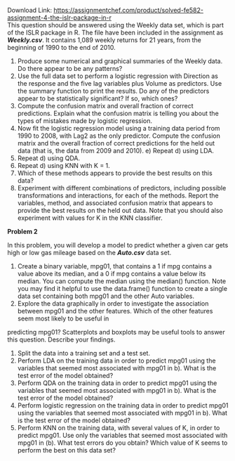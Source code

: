 Download Link: https://assignmentchef.com/product/solved-fe582-assignment-4-the-islr-package-in-r
<br>
This question should be answered using the Weekly data set, which is part of the ISLR package in R. The file have been included in the assignment as <strong><em>Weekly.csv</em></strong>. It contains 1,089 weekly returns for 21 years, from the beginning of 1990 to the end of 2010.

<ol>

 <li>Produce some numerical and graphical summaries of the Weekly data. Do there appear to be any patterns?</li>

 <li>Use the full data set to perform a logistic regression with Direction as the response and the five lag variables plus Volume as predictors. Use the summary function to print the results. Do any of the predictors appear to be statistically significant? If so, which ones?</li>

 <li>Compute the confusion matrix and overall fraction of correct predictions. Explain what the confusion matrix is telling you about the types of mistakes made by logistic regression.</li>

 <li>Now fit the logistic regression model using a training data period from 1990 to 2008, with Lag2 as the only predictor. Compute the confusion matrix and the overall fraction of correct predictions for the held out data (that is, the data from 2009 and 2010). e) Repeat d) using LDA.</li>

 <li>Repeat d) using QDA.</li>

 <li>Repeat d) using KNN with K = 1.</li>

 <li>Which of these methods appears to provide the best results on this data?</li>

 <li>Experiment with different combinations of predictors, including possible transformations and interactions, for each of the methods. Report the variables, method, and associated confusion matrix that appears to provide the best results on the held out data. Note that you should also experiment with values for K in the KNN classifier.</li>

</ol>

<strong>Problem 2</strong>

In this problem, you will develop a model to predict whether a given car gets high or low gas mileage based on the <strong><em>Auto.csv</em></strong> data set.

<ol>

 <li>Create a binary variable, mpg01, that contains a 1 if mpg contains a value above its median, and a 0 if mpg contains a value below its median. You can compute the median using the median() function. Note you may find it helpful to use the data.frame() function to create a single data set containing both mpg01 and the other Auto variables.</li>

 <li>Explore the data graphically in order to investigate the association between mpg01 and the other features. Which of the other features seem most likely to be useful in</li>

</ol>

predicting mpg01? Scatterplots and boxplots may be useful tools to answer this question. Describe your findings.

<ol>

 <li>Split the data into a training set and a test set.</li>

 <li>Perform LDA on the training data in order to predict mpg01 using the variables that seemed most associated with mpg01 in b). What is the test error of the model obtained?</li>

 <li>Perform QDA on the training data in order to predict mpg01 using the variables that seemed most associated with mpg01 in b). What is the test error of the model obtained?</li>

 <li>Perform logistic regression on the training data in order to predict mpg01 using the variables that seemed most associated with mpg01 in b). What is the test error of the model obtained?</li>

 <li>Perform KNN on the training data, with several values of K, in order to predict mpg01. Use only the variables that seemed most associated with mpg01 in (b). What test errors do you obtain? Which value of K seems to perform the best on this data set?</li>

</ol>